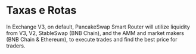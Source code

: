 # Taxas e Rotas

In Exchange V3, on default, PancakeSwap Smart Router will utilize liquidity from V3, V2, StableSwap (BNB Chain), and the AMM and market makers (BNB Chain & Ethereum), to execute trades and find the best price for traders.

